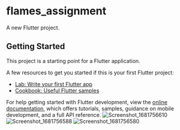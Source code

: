 # flames_assignment

A new Flutter project.

## Getting Started

This project is a starting point for a Flutter application.

A few resources to get you started if this is your first Flutter project:

- [Lab: Write your first Flutter app](https://docs.flutter.dev/get-started/codelab)
- [Cookbook: Useful Flutter samples](https://docs.flutter.dev/cookbook)

For help getting started with Flutter development, view the
[online documentation](https://docs.flutter.dev/), which offers tutorials,
samples, guidance on mobile development, and a full API reference.
![Screenshot_1681756610](https://user-images.githubusercontent.com/112255788/232580013-2f1ab959-60ad-4624-9637-1d37a6261f42.png)
![Screenshot_1681756588](https://user-images.githubusercontent.com/112255788/232580038-c531b7ae-5904-44ad-bd30-0ba27e183526.png)
![Screenshot_1681756580](https://user-images.githubusercontent.com/112255788/232580055-7c0f2ebf-ecb2-4495-bc42-7203f0e91f41.png)
